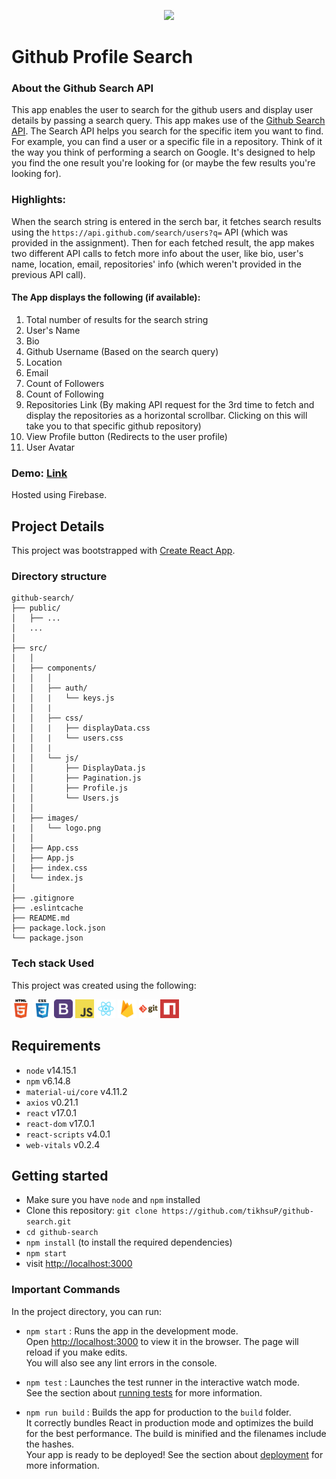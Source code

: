 <p align="center">
  <img src="https://github.com/tikhsuP/github-search/blob/main/src/images/logo.png" width="150px">
</p>

# Github Profile Search

### About the Github Search API
This app enables the user to search for the github users and display user details by passing a search query. This app makes use of the [Github Search API](https://docs.github.com/en/free-pro-team@latest/rest). The Search API helps you search for the specific item you want to find. For example, you can find a user or a specific file in a repository. Think of it the way you think of performing a search on Google. It's designed to help you find the one result you're looking for (or maybe the few results you're looking for).


### Highlights:
When the search string is entered in the serch bar, it fetches search results using the `https://api.github.com/search/users?q=` API (which was provided in the assignment).
Then for each fetched result, the app makes two different API calls to fetch more info about the user, like bio, user's name, location, email, repositories' info (which weren't provided in the previous API call).

#### The App displays the following (if available):
1. Total number of results for the search string
2. User's Name
3. Bio
4. Github Username (Based on the search query)
5. Location
6. Email
7. Count of Followers
8. Count of Following
9. Repositories Link (By making API request for the 3rd time to fetch and display the repositories as a horizontal scrollbar. Clicking on this will take you to that specific github repository)
10. View Profile button (Redirects to the user profile)
11. User Avatar

### Demo: [Link](https://github0search.web.app/)
Hosted using Firebase.

## Project Details
This project was bootstrapped with [Create React App](https://github.com/facebook/create-react-app).

### Directory structure

```
github-search/
├── public/
│   ├── ...
│   ...
│   
├── src/
│   │
│   ├── components/
│   │   │
│   │   ├── auth/
│   │   |   └── keys.js
│   │   |
│   │   ├── css/
│   │   |   ├── displayData.css
│   │   |   └── users.css
│   │   | 
│   │   └── js/
│   │       ├── DisplayData.js
│   │       ├── Pagination.js
│   │       ├── Profile.js
│   │       └── Users.js
│   │
│   ├── images/
|   │   └── logo.png
│   │ 
│   ├── App.css
│   ├── App.js
│   ├── index.css
│   └── index.js
│
├── .gitignore
├── .eslintcache
├── README.md
├── package.lock.json
└── package.json
```

### Tech stack Used

This project was created using the following:

<code><img height="30" src="https://raw.githubusercontent.com/github/explore/80688e429a7d4ef2fca1e82350fe8e3517d3494d/topics/html/html.png"></code>
<code><img height="30" src="https://raw.githubusercontent.com/github/explore/80688e429a7d4ef2fca1e82350fe8e3517d3494d/topics/css/css.png"></code>
<code><img height="30" src="https://raw.githubusercontent.com/github/explore/80688e429a7d4ef2fca1e82350fe8e3517d3494d/topics/bootstrap/bootstrap.png"></code>
<code><img height="30" src="https://raw.githubusercontent.com/github/explore/80688e429a7d4ef2fca1e82350fe8e3517d3494d/topics/javascript/javascript.png"></code>
<code><img height="30" src="https://raw.githubusercontent.com/github/explore/80688e429a7d4ef2fca1e82350fe8e3517d3494d/topics/react/react.png"></code>
<code><img height="30" src="https://raw.githubusercontent.com/github/explore/80688e429a7d4ef2fca1e82350fe8e3517d3494d/topics/firebase/firebase.png"></code>
<code><img height="30" src="https://raw.githubusercontent.com/github/explore/80688e429a7d4ef2fca1e82350fe8e3517d3494d/topics/git/git.png"></code>
<code><img height="30" src="https://raw.githubusercontent.com/github/explore/80688e429a7d4ef2fca1e82350fe8e3517d3494d/topics/npm/npm.png"></code>

## Requirements
- `node` v14.15.1
- `npm` v6.14.8
- `material-ui/core` v4.11.2
- `axios` v0.21.1
- `react` v17.0.1
- `react-dom` v17.0.1
- `react-scripts` v4.0.1
- `web-vitals` v0.2.4


## Getting started

- Make sure you have `node` and `npm` installed
- Clone this repository: `git clone https://github.com/tikhsuP/github-search.git`
- `cd github-search`
- `npm install` (to install the required dependencies)
- `npm start`
- visit [http://localhost:3000](http://localhost:3000)


### Important Commands
In the project directory, you can run:

- `npm start` : Runs the app in the development mode.\
Open [http://localhost:3000](http://localhost:3000) to view it in the browser.
The page will reload if you make edits.\
You will also see any lint errors in the console.

- `npm test` : Launches the test runner in the interactive watch mode.\
See the section about [running tests](https://facebook.github.io/create-react-app/docs/running-tests) for more information.

- `npm run build` : Builds the app for production to the `build` folder.\
It correctly bundles React in production mode and optimizes the build for the best performance.
The build is minified and the filenames include the hashes.\
Your app is ready to be deployed!
See the section about [deployment](https://facebook.github.io/create-react-app/docs/deployment) for more information.
